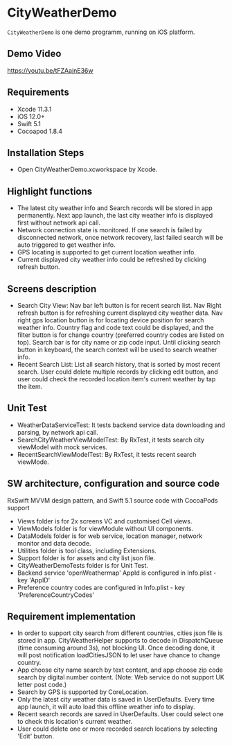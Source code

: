 # CityWeatherDemo 

`CityWeatherDemo` is one demo programm, running on iOS platform.



## Demo	Video
https://youtu.be/tFZAajnE36w

## Requirements
- Xcode 11.3.1
- iOS 12.0+
- Swift 5.1
- Cocoapod 1.8.4

## Installation Steps
- Open CityWeatherDemo.xcworkspace by Xcode.

## Highlight functions
- The latest city weather info and Search records will be stored in app permanently. Next app launch, the last city weather info is displayed first without network api call.
- Network connection state is monitored. If one search is failed by disconnected network, once network recovery, last failed search will be auto triggered to get weather info.
- GPS locating is supported to get current location weather info.
- Current displayed city weather info could be refreshed by clicking refresh button.

## Screens description
- Search City View: 
  Nav bar left button is for recent search list. Nav Right refresh button is for refreshing current displayed city weather data. Nav right gps location button is for locating device position for search weather info. Country flag and code text could be displayed, and the filter button is for change country (preferred country codes are listed on top). Search bar is for city name or zip code input. Until clicking search button in keyboard, the search context will be used to search weather info.
- Recent Search List: 
  List all search history, that is sorted by most recent search. User could delete multiple records by clicking edit button, and user could check the recorded location item's current weather by tap the item.

## Unit Test
- WeatherDataServiceTest: It tests backend service data downloading and parsing, by network api call.
- SearchCityWeatherViewModelTest: By RxTest, it tests search city viewModel with mock services.
- RecentSearchViewModelTest: By RxTest, it tests recent search viewMode.

## SW architecture, configuration and source code
RxSwift MVVM design pattern, and Swift 5.1 source code with CocoaPods support

- Views folder is for 2x screens VC and customised Cell views.
- ViewModels folder is for viewModule without UI components.
- DataModels folder is for web service, location manager, network monitor and data decode.
- Utilities folder is tool class, including Extensions.
- Support folder is for assets and city list json file.
- CityWeatherDemoTests folder is for Unit Test.
- Backend service 'openWeathermap' AppId is configured in Info.plist - key 'AppID'
- Preference country codes are configured in Info.plist - key 'PreferenceCountryCodes' 

## Requirement implementation
- In order to support city search from different countries, cities json file is stored in app. CityWeatherHelper supports to decode in DispatchQueue (time consuming around 3s), not blocking UI. Once decoding done, it will post notification loadCitiesJSON to let user have chance to change country. 
- App choose city name search by text content, and app choose zip code search by digital number content. (Note: Web service do not support UK letter post code.)
- Search by GPS is supported by CoreLocation. 
- Only the latest city weather data is saved in UserDefaults. Every time app launch, it will auto load this offline weather info to display.
- Recent search records are saved in UserDefaults. User could select one to check this location's current weather.
- User could delete one or more recorded search locations by selecting 'Edit' button.


